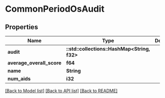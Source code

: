 # CommonPeriodOsAudit

## Properties

Name | Type | Description | Notes
------------ | ------------- | ------------- | -------------
**audit** | **::std::collections::HashMap<String, f32>** |  | 
**average_overall_score** | **f64** |  | 
**name** | **String** |  | 
**num_aids** | **i32** |  | 

[[Back to Model list]](../README.md#documentation-for-models) [[Back to API list]](../README.md#documentation-for-api-endpoints) [[Back to README]](../README.md)


